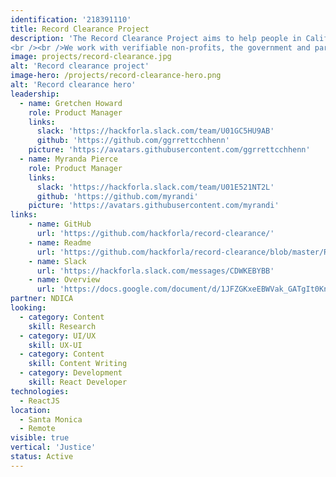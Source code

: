 ```yaml
---
identification: '218391110'
title: Record Clearance Project
description: 'The Record Clearance Project aims to help people in California with criminal records accomplish record clearance, expungement or reduction and subsequently a second chance as a part of society.
<br /><br />We work with verifiable non-profits, the government and partners to build digital tools that can affect changes in the lives of these justice impacted individuals.'
image: projects/record-clearance.jpg
alt: 'Record clearance project'
image-hero: /projects/record-clearance-hero.png
alt: 'Record clearance hero'
leadership:
  - name: Gretchen Howard
    role: Product Manager
    links:
      slack: 'https://hackforla.slack.com/team/U01GC5HU9AB'
      github: 'https://github.com/ggrrettcchhenn'
    picture: 'https://avatars.githubusercontent.com/ggrrettcchhenn'
  - name: Myranda Pierce
    role: Product Manager
    links:
      slack: 'https://hackforla.slack.com/team/U01E521NT2L'
      github: 'https://github.com/myrandi'
    picture: 'https://avatars.githubusercontent.com/myrandi'
links:
    - name: GitHub
      url: 'https://github.com/hackforla/record-clearance/'
    - name: Readme
      url: 'https://github.com/hackforla/record-clearance/blob/master/README.md'
    - name: Slack
      url: 'https://hackforla.slack.com/messages/CDWKEBYBB'
    - name: Overview
      url: 'https://docs.google.com/document/d/1JFZGKxeEBWVak_GATgIt0Knyr9_gJ15CBirynebb4tg/preview'
partner: NDICA
looking:
  - category: Content
    skill: Research
  - category: UI/UX
    skill: UX-UI
  - category: Content
    skill: Content Writing
  - category: Development
    skill: React Developer
technologies:
  - ReactJS
location:
  - Santa Monica
  - Remote
visible: true
vertical: 'Justice'
status: Active
---
```

